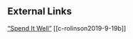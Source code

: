 ## External Links
[“Spend It Well”](https://aryaakasha.com/2019/07/21/spend-it-well/)
[[c-rolinson2019-9-19b]]